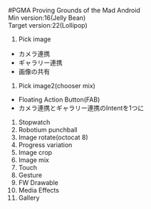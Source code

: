 #PGMA
Proving Grounds of the Mad Android  
Min version:16(Jelly Bean)  
Target version:22(Lollipop)

1. Pick image
  - カメラ連携
  - ギャラリー連携
  - 画像の共有
1. Pick image2(chooser mix)
  - Floating Action Button(FAB)
  - カメラ連携とギャラリー連携のIntentを1つに
1. Stopwatch
1. Robotium punchball
1. Image rotate(octocat 8)
1. Progress variation
1. Image crop
1. Image mix
1. Touch
1. Gesture
1. FW Drawable
1. Media Effects
1. Gallery
